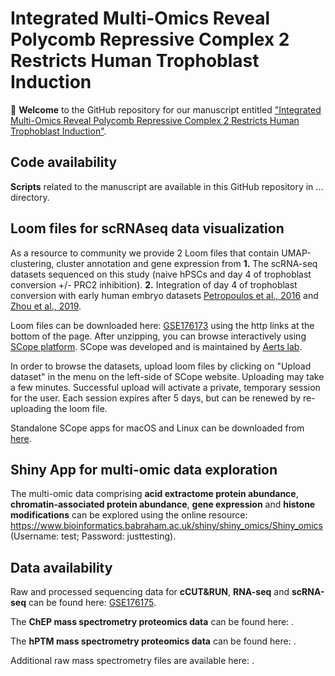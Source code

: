 # Integrated Multi-Omics Reveal Polycomb Repressive Complex 2 Restricts Human Trophoblast Induction
:tada: **Welcome** to the GitHub repository for our manuscript entitled ["Integrated Multi-Omics Reveal Polycomb Repressive Complex 2 Restricts Human Trophoblast Induction"](https://www...).

## Code availability
**Scripts** related to the manuscript are available in this GitHub repository in ... directory.

## Loom files for scRNAseq data visualization
As a resource to community we provide 2 Loom files that contain UMAP-clustering, cluster annotation and gene expression from 
**1.** The scRNA-seq datasets sequenced on this study (naive hPSCs and day 4 of trophoblast conversion +/- PRC2 inhibition).
**2.** Integration of day 4 of trophoblast conversion with early human embryo datasets [Petropoulos et al., 2016](https://www.cell.com/cell/fulltext/S0092-8674(16)30280-X?_returnURL=https%3A%2F%2Flinkinghub.elsevier.com%2Fretrieve%2Fpii%2FS009286741630280X%3Fshowall%3Dtrue) and [Zhou et al., 2019](https://www.nature.com/articles/s41586-019-1500-0).

Loom files can be downloaded here: [GSE176173](https://www.ncbi.nlm.nih.gov/geo/...) using the http links at the bottom of the page. After unzipping, you can browse interactively using [SCope platform](https://scope.aertslab.org). SCope was developed and is maintained by [Aerts lab](https://www.aertslab.org/).

In order to browse the datasets, upload loom files by clicking on "Upload dataset" in the menu on the left-side of SCope website. Uploading may take a few minutes. Successful upload will activate a private, temporary session for the user. Each session expires after 5 days, but can be renewed by re-uploading the loom file. 

Standalone SCope apps for macOS and Linux can be downloaded from [here](https://github.com/aertslab/SCope/releases).

## Shiny App for multi-omic data exploration 
The multi-omic data comprising **acid extractome protein abundance**, **chromatin-associated protein abundance**, **gene expression** and **histone modifications** can be explored using the online resource: https://www.bioinformatics.babraham.ac.uk/shiny/shiny_omics/Shiny_omics (Username: test; Password: justtesting).

## Data availability
Raw and processed sequencing data for **cCUT&RUN**, **RNA-seq** and **scRNA-seq** can be found here: [GSE176175](http://www.ncbi.nlm.nih.gov/geo/...).

The **ChEP mass spectrometry proteomics data** can be found here: [](https://www.ebi.ac.uk/pride/...).

The **hPTM mass spectrometry proteomics data** can be found here: [](https://www.ebi.ac.uk/pride/...).

Additional raw mass spectrometry files are available here: [](http://chorusproject.org/...).



